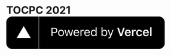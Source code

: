 # TOCPC 2021 [![Powered by Vercel](https://raw.githubusercontent.com/TOCPC/tocpc-site/main/powered-by-vercel.svg)](https://vercel.com/?utm_source=tocpc&utm_campaign=oss)

